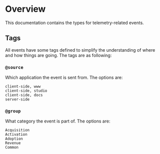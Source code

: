 # Overview

This documentation contains the types for telemetry-related events.

## Tags
All events have some tags defined to simplify the understanding of where and how things are going. The tags are as following:

### `@source`
Which application the event is sent from. The options are:
```
client-side, www
client-side, studio
client-side, docs
server-side
```

### `@group`
What category the event is part of. The options are:
```
Acquisition
Activation
Adoption
Revenue
Common
```
